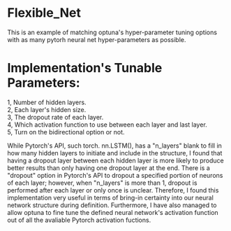 # Flexible_Net
This is an example of matching optuna's hyper-parameter tuning options with as many pytorh neural net hyper-parameters as possible.

# Implementation's Tunable Parameters:
1, Number of hidden layers.<br>
2, Each layer's hidden size.<br>
3, The dropout rate of each layer.<br>
4, Which activation function to use between each layer and last layer.<br>
5, Turn on the bidirectional option or not.<br>

While Pytorch's API, such torch. nn.LSTM(), has a "n_layers" blank to fill in how many hidden layers to initiate and include in the structure, I found that having a dropout layer between each hidden layer is more likely to produce better results than only having one dropout layer at the end. There is a "dropout" option in Pytorch's API to dropout a specified portion of neurons of each layer; however, when "n_layers" is more than 1, dropout is performed after each layer or only once is unclear. Therefore, I found this implementation very useful in terms of bring-in certainty into our neural network structure during definition.
Furthermore, I have also managed to allow optuna to fine tune the defined neural network's activation function out of all the avaliable Pytorch activation fuctions.
